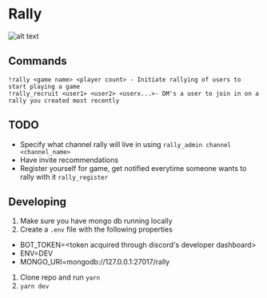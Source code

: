 # Rally

![alt text](https://i.imgur.com/9nHnFFk.png "Rally Logo")

## Commands

```
!rally <game name> <player count> - Initiate rallying of users to start playing a game
!rally_recruit <user1> <user2> <userx...>- DM's a user to join in on a rally you created most recently
```

## TODO

- Specify what channel rally will live in using `rally_admin channel <channel_name>`
- Have invite recommendations
- Register yourself for game, get notified everytime someone wants to rally with it `rally_register`

## Developing

1. Make sure you have mongo db running locally
1. Create a `.env` file with the following properties

- BOT_TOKEN=<token acquired through discord's developer dashboard>
- ENV=DEV
- MONGO_URI=mongodb://127.0.0.1:27017/rally

1. Clone repo and run `yarn`
1. `yarn dev`
